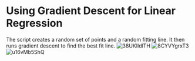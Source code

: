 # Using Gradient Descent for Linear Regression

The script creates a random set of points and a random fitting line. It then runs gradient descent to find the best fit line. 
![38UKIldlTH](https://user-images.githubusercontent.com/73970644/111408715-10d7b100-86ac-11eb-9a1e-7d7ec24797f8.jpg)
![8CYVYgrxT3](https://user-images.githubusercontent.com/73970644/111408723-12a17480-86ac-11eb-9755-8c31a39f95df.jpg)
![u16vMb5ShQ](https://user-images.githubusercontent.com/73970644/111408726-133a0b00-86ac-11eb-930e-b28496f8d34a.jpg)
